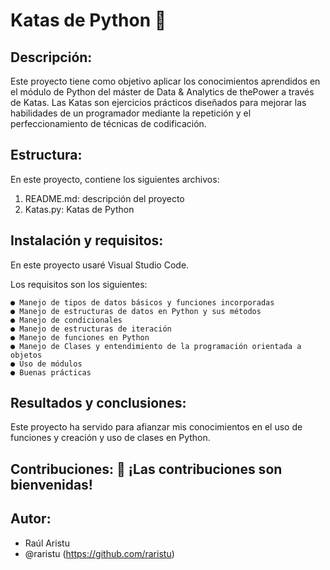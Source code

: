 # Katas de Python 🐍

## Descripción:

Este proyecto tiene como objetivo aplicar los conocimientos aprendidos en el módulo de Python del máster de Data & Analytics de thePower a través de Katas.
Las Katas son ejercicios prácticos diseñados para mejorar las habilidades de un programador mediante la repetición y el perfeccionamiento de técnicas de codificación.

## Estructura:

En este proyecto, contiene los siguientes archivos:

  1. README.md: descripción del proyecto
  2. Katas.py: Katas de Python

## Instalación y requisitos:

En este proyecto usaré Visual Studio Code.

Los requisitos son los siguientes: 

    ● Manejo de tipos de datos básicos y funciones incorporadas
    ● Manejo de estructuras de datos en Python y sus métodos
    ● Manejo de condicionales
    ● Manejo de estructuras de iteración
    ● Manejo de funciones en Python
    ● Manejo de Clases y entendimiento de la programación orientada a objetos
    ● Uso de módulos
    ● Buenas prácticas

## Resultados y conclusiones:

Este proyecto ha servido para afianzar mis conocimientos en el uso de funciones y creación y uso de clases en Python.

## Contribuciones: 🤝 ¡Las contribuciones son bienvenidas!

## Autor:

  - Raúl Aristu
  - @raristu (https://github.com/raristu)
